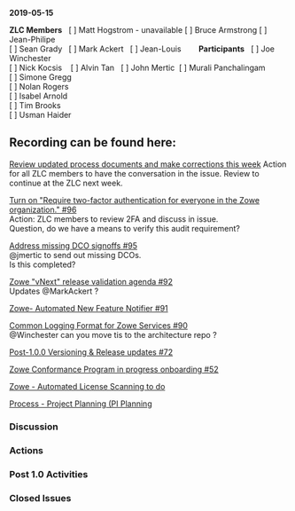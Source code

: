 __2019-05-15__


**ZLC Members**  
[ ] Matt Hogstrom  - unavailable
[ ] Bruce Armstrong
[ ] Jean-Philipe  
[ ] Sean Grady  
[ ] Mark Ackert  
[ ] Jean-Louis  
    
**Participants**  
[ ] Joe Winchester  
[ ] Nick Kocsis   
[ ] Alvin Tan   
[ ] John Mertic  
[ ] Murali Panchalingam  
[ ] Simone Gregg  
[ ] Nolan Rogers  
[ ] Isabel Arnold  
[ ] Tim Brooks  
[ ] Usman Haider

  
## Recording can be found here:  

[Review updated process documents and make corrections this week](https://github.com/zowe/zlc/tree/20190418-process-updates)
Action for all ZLC members to have the conversation in the issue.  Review to continue at the ZLC next week.
  
[Turn on "Require two-factor authentication for everyone in the Zowe organization." #96](https://github.com/zowe/zlc/issues/96)  
Action: ZLC members to review 2FA and discuss in issue.  
Question, do we have a means to verify this audit requirement?
  
[Address missing DCO signoffs #95](https://github.com/zowe/zlc/issues/95)  
@jmertic to send out missing DCOs.   
Is this completed?
  
[Zowe "vNext" release validation agenda #92](https://github.com/zowe/zlc/issues/92)  
Updates @MarkAckert ?  
  
[Zowe- Automated New Feature Notifier #91](https://github.com/zowe/zlc/issues/91)  
  
[Common Logging Format for Zowe Services #90](https://github.com/zowe/zlc/issues/90)  
@Winchester can you move tis to the architecture repo ?

[Post-1.0.0 Versioning & Release updates #72](https://github.com/zowe/zlc/issues/72)
  
[Zowe Conformance Program in progress onboarding #52](https://github.com/zowe/zlc/issues/52)
  
[Zowe - Automated License Scanning to do](https://github.com/zowe/zlc/issues/42)  
  
[Process - Project Planning (PI Planning](https://github.com/zowe/zlc/issues/40)  

### Discussion

### Actions  

### Post 1.0 Activities  

### Closed Issues